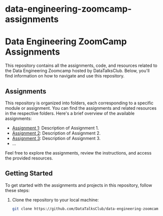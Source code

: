 # data-engineering-zoomcamp-assignments

# Data Engineering ZoomCamp Assignments

This repository contains all the assignments, code, and resources related to the Data Engineering Zoomcamp hosted by DataTalksClub. Below, you'll find information on how to navigate and use this repository.


## Assignments

This repository is organized into folders, each corresponding to a specific module or assignment. You can find the assignments and related resources in the respective folders. Here's a brief overview of the available assignments:

- [Assignment 1](assignment1/): Description of Assignment 1.
- [Assignment 2](assignment2/): Description of Assignment 2.
- [Assignment 3](assignment3/): Description of Assignment 3.
- ...

Feel free to explore the assignments, review the instructions, and access the provided resources.

## Getting Started

To get started with the assignments and projects in this repository, follow these steps:

1. Clone the repository to your local machine:

   ```bash
   git clone https://github.com/DataTalksClub/data-engineering-zoomcamp.git
